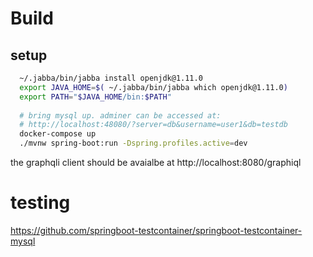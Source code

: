 # Build
## setup
```bash
  ~/.jabba/bin/jabba install openjdk@1.11.0
  export JAVA_HOME=$( ~/.jabba/bin/jabba which openjdk@1.11.0)
  export PATH="$JAVA_HOME/bin:$PATH"
  
  # bring mysql up. adminer can be accessed at:
  # http://localhost:48080/?server=db&username=user1&db=testdb
  docker-compose up
  ./mvnw spring-boot:run -Dspring.profiles.active=dev 
```

the graphqli client should be avaialbe at http://localhost:8080/graphiql

# testing
https://github.com/springboot-testcontainer/springboot-testcontainer-mysql
